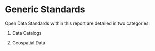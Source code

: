 # Generic Standards

Open Data Standards within this report are detailed in two categories:

1. Data Catalogs

2. Geospatial Data
